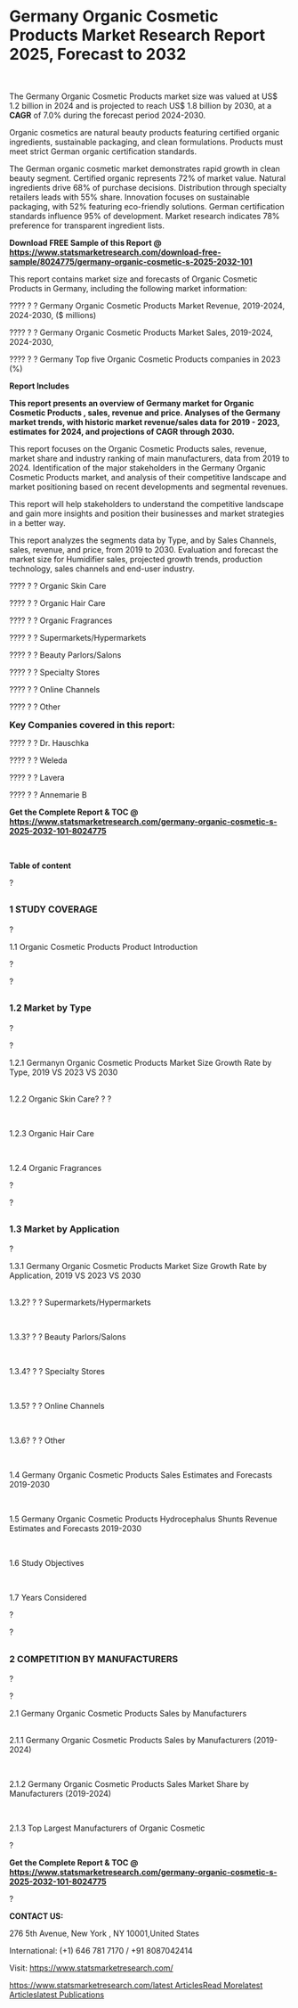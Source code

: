 <h1>Germany Organic Cosmetic Products Market Research Report 2025, Forecast to 2032</h1><br/><p>The Germany Organic Cosmetic Products market size was valued at US$ 1.2 billion in 2024 and is projected to reach US$ 1.8 billion by 2030, at a <strong>CAGR</strong> of 7.0% during the forecast period 2024-2030.</p>
 
 
 
 <p>Organic cosmetics are natural beauty products featuring certified organic ingredients, sustainable packaging, and clean formulations. Products must meet strict German organic certification standards.</p>
 
 
 
 <p>The German organic cosmetic market demonstrates rapid growth in clean beauty segment. Certified organic represents 72% of market value. Natural ingredients drive 68% of purchase decisions. Distribution through specialty retailers leads with 55% share. Innovation focuses on sustainable packaging, with 52% featuring eco-friendly solutions. German certification standards influence 95% of development. Market research indicates 78% preference for transparent ingredient lists.</p>
 
 
 
 <p><strong>Download FREE Sample of this Report @ <a href="https://www.statsmarketresearch.com/download-free-sample/8024775/germany-organic-cosmetic-s-2025-2032-101">https://www.statsmarketresearch.com/download-free-sample/8024775/germany-organic-cosmetic-s-2025-2032-101</a></strong></p>
 
 
 
 <p>This report contains market size and forecasts of Organic Cosmetic Products in Germany, including the following market information:</p>
 
 
 
 <p>???? ? ? Germany Organic Cosmetic Products Market Revenue, 2019-2024, 2024-2030, ($ millions)</p>
 
 
 
 <p>???? ? ? Germany Organic Cosmetic Products Market Sales, 2019-2024, 2024-2030,</p>
 
 
 
 <p>???? ? ? Germany Top five Organic Cosmetic Products companies in 2023 (%)</p>
 
 
 
 <p><strong>Report Includes</strong></p>
 
 
 
 <p><strong>This report presents an overview of Germany market for Organic Cosmetic Products , sales, revenue and price. Analyses of the Germany market trends, with historic market revenue/sales data for 2019 - 2023, estimates for 2024, and projections of <strong>CAGR</strong> through 2030.</strong></p>
 
 
 
 <p>This report focuses on the Organic Cosmetic Products sales, revenue, market share and industry ranking of main manufacturers, data from 2019 to 2024. Identification of the major stakeholders in the Germany Organic Cosmetic Products market, and analysis of their competitive landscape and market positioning based on recent developments and segmental revenues.</p>
 
 
 
 <p>This report will help stakeholders to understand the competitive landscape and gain more insights and position their businesses and market strategies in a better way.</p>
 
 
 
 <p>This report analyzes the segments data by Type, and by Sales Channels, sales, revenue, and price, from 2019 to 2030. Evaluation and forecast the market size for Humidifier sales, projected growth trends, production technology, sales channels and end-user industry.</p>
 
 
 
 <p>???? ? ? Organic Skin Care</p>
 
 
 
 <p>???? ? ? Organic Hair Care</p>
 
 
 
 <p>???? ? ? Organic Fragrances</p>
 
 
 
 <p>???? ? ? Supermarkets/Hypermarkets</p>
 
 
 
 <p>???? ? ? Beauty Parlors/Salons</p>
 
 
 
 <p>???? ? ? Specialty Stores</p>
 
 
 
 <p>???? ? ? Online Channels</p>
 
 
 
 <p>???? ? ? Other</p>
 
 
 
 <p><span style="font-size:16px"><strong>Key Companies covered in this report:</strong></span></p>
 
 
 
 <p>???? ? ? Dr. Hauschka</p>
 
 
 
 <p>???? ? ? Weleda</p>
 
 
 
 <p>???? ? ? Lavera</p>
 
 
 
 <p>???? ? ? Annemarie B</p>
 
 
 
 <div><b>Get the Complete Report & TOC @ <a href="https://www.statsmarketresearch.com/germany-organic-cosmetic-s-2025-2032-101-8024775">https://www.statsmarketresearch.com/germany-organic-cosmetic-s-2025-2032-101-8024775</a></b></div>
 
 
 
 <p><br />
 
 <b>Table of content</b></p>
 
 
 
 <p>? </p>
 
 
 
 <h2><span style="font-size:16px"><strong>1 STUDY COVERAGE</strong></span></h2>
 
 
 
 <p>? </p>
 
 
 
 <p>1.1 Organic Cosmetic Products Product Introduction</p>
 
 
 
 <p>? </p>
 
 
 
 <p>? </p>
 
 
 
 <h2><span style="font-size:16px"><strong>1.2 Market by Type</strong></span></h2>
 
 
 
 <p>? </p>
 
 
 
 <p>? </p>
 
 
 
 <p>1.2.1 Germanyn Organic Cosmetic Products Market Size Growth Rate by Type, 2019 VS 2023 VS 2030<br />
 
 <br />
 
 1.2.2 Organic Skin Care? ? ? <br />
 
 <br />
 
 1.2.3 Organic Hair Care<br />
 
 <br />
 
 1.2.4 Organic Fragrances<br />
 
 ? </p>
 
 
 
 <p>? </p>
 
 
 
 <h2><span style="font-size:16px"><strong>1.3 Market by Application</strong></span></h2>
 
 
 
 <p>? </p>
 
 
 
 <p>1.3.1 Germany Organic Cosmetic Products Market Size Growth Rate by Application, 2019 VS 2023 VS 2030<br />
 
 <br />
 
 1.3.2? ? ? Supermarkets/Hypermarkets<br />
 
 <br />
 
 1.3.3? ? ? Beauty Parlors/Salons<br />
 
 <br />
 
 1.3.4? ? ? Specialty Stores<br />
 
 <br />
 
 1.3.5? ? ? Online Channels<br />
 
 <br />
 
 1.3.6? ? ? Other<br />
 
 <br />
 
 1.4 Germany Organic Cosmetic Products Sales Estimates and Forecasts 2019-2030<br />
 
 <br />
 
 1.5 Germany Organic Cosmetic Products Hydrocephalus Shunts Revenue Estimates and Forecasts 2019-2030<br />
 
 <br />
 
 1.6 Study Objectives<br />
 
 <br />
 
 1.7 Years Considered</p>
 
 
 
 <p>? </p>
 
 
 
 <p>? </p>
 
 
 
 <h2><span style="font-size:16px"><strong>2 COMPETITION BY MANUFACTURERS</strong></span></h2>
 
 
 
 <p>? </p>
 
 
 
 <p>? </p>
 
 
 
 <p>2.1 Germany Organic Cosmetic Products Sales by Manufacturers<br />
 
 <br />
 
 2.1.1 Germany Organic Cosmetic Products Sales by Manufacturers (2019-2024)<br />
 
 <br />
 
 2.1.2 Germany Organic Cosmetic Products Sales Market Share by Manufacturers (2019-2024)<br />
 
 <br />
 
 2.1.3 Top Largest Manufacturers of Organic Cosmetic</p>
 
 
 
 <p>? </p>
 
 
 
 <div><b>Get the Complete Report & TOC @ <a href="https://www.statsmarketresearch.com/germany-organic-cosmetic-s-2025-2032-101-8024775">https://www.statsmarketresearch.com/germany-organic-cosmetic-s-2025-2032-101-8024775</a></b></div>
 
 
 
 <p>? </p>
 
 
 
 <p><b>CONTACT US:</b><br />
 
 276 5th Avenue, New York , NY 10001,United States<br />
 
 International: (+1) 646 781 7170 / +91 8087042414<br />
 
 Visit: <a href="https://www.statsmarketresearch.com/">https://www.statsmarketresearch.com/</a><br />
 
 <a href="https://gyeongbokgung.com">https://www.statsmarketresearch.com/</a><a href="https://hallyeomaritime.com">latest Articles</a><a href="https://jingwansa.com">Read More</a><a href="https://nguoiviet.jp/">latest Articles</a><a href="https://www.intelmarketresearch.com/">latest Publications</a></p>